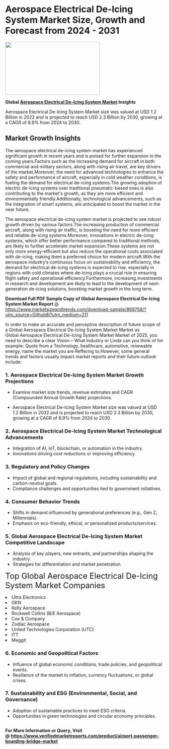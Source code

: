 <H1>Aerospace Electrical De-Icing System Market Size, Growth and Forecast from 2024 - 2031</H1><img class="aligncenter size-medium wp-image-584254" src="https://thirdeyenews.in/wp-content/uploads/2024/09/Global-Market-Research-300x168.jpeg" alt="" width="300" height="168" /><p><strong>Global&nbsp;<a href="https://www.marketsizeandtrends.com/download-sample/869758/?utm_source=Github8j?utm_medium=211">Aerospace Electrical De-Icing System Market</a> Insights</strong></p><p>Aerospace Electrical De-Icing System Market size was valued at USD 1.2 Billion in 2022 and is projected to reach USD 2.3 Billion by 2030, growing at a CAGR of 8.9% from 2024 to 2030.</p><p><h2>Market Growth Insights</h2> <p>The aerospace electrical de-icing system market has experienced significant growth in recent years and is poised for further expansion in the coming years.Factors such as the increasing demand for aircraft in both commercial and military sectors, along with rising air travel, are key drivers of the market.Moreover, the need for advanced technologies to enhance the safety and performance of aircraft, especially in cold weather conditions, is fueling the demand for electrical de-icing systems.The growing adoption of electric de-icing systems over traditional pneumatic-based ones is also contributing to the market's growth, as they are more efficient and environmentally friendly.Additionally, technological advancements, such as the integration of smart systems, are anticipated to boost the market in the near future.</p> <p>The aerospace electrical de-icing system market is projected to see robust growth driven by various factors.The increasing production of commercial aircraft, along with rising air traffic, is boosting the need for more efficient and reliable de-icing systems.Moreover, innovations in electric de-icing systems, which offer better performance compared to traditional methods, are likely to further accelerate market expansion.These systems are not only more energy-efficient but also reduce the operational costs associated with de-icing, making them a preferred choice for modern aircraft.With the aerospace industry’s continuous focus on sustainability and efficiency, the demand for electrical de-icing systems is expected to rise, especially in regions with cold climates where de-icing plays a crucial role in ensuring flight safety and operational efficiency.Furthermore, increasing investments in research and development are likely to lead to the development of next-generation de-icing solutions, boosting market growth in the long term.</p> <p><span class=""><strong>Download Full PDF Sample Copy of Global Aerospace Electrical De-Icing System Market Report</strong> @ <a href="https://www.marketsizeandtrends.com/download-sample/869758/?utm_source=Github8j?utm_medium=211" target="_blank">https://www.marketsizeandtrends.com/download-sample/869758/?utm_source=Github8j?utm_medium=211</a></span></p><p>In order to make an accurate and perceptive description of future scope of a Global&nbsp;Aerospace Electrical De-Icing System Market Market as Global&nbsp;Aerospace Electrical De-Icing System Market Market of 2025, you need to describe a clear Vision &ndash; What Industry or Linda can you think of for example: Quote from a Technology, healthcare, automotive, renewable energy, name the market you are Reffering to.However, some general trends and factors usually impact market reports and their future outlook include:</p><h3>1.&nbsp;<strong>Aerospace Electrical De-Icing System Market Growth Projections</strong></h3><ul><li>Examine market size trends, revenue estimates and CAGR (Compounded Annual Growth Rate) projections.</li><li><p>Aerospace Electrical De-Icing System Market size was valued at USD 1.2 Billion in 2022 and is projected to reach USD 2.3 Billion by 2030, growing at a CAGR of 8.9% from 2024 to 2030.</p></li></ul><h3>2.&nbsp;<strong>Aerospace Electrical De-Icing System Market Technological Advancements</strong></h3><ul><li>Integration of AI, IoT, blockchain, or automation in the industry.</li><li>Innovations driving cost reductions or improving efficiency.</li></ul><h3>3.&nbsp;<strong>Regulatory and Policy Changes</strong></h3><ul><li>Impact of global and regional regulations, including sustainability and carbon-neutral goals.</li><li>Compliance challenges and opportunities tied to government initiatives.</li></ul><h3>4.&nbsp;<strong>Consumer Behavior Trends</strong></h3><ul><li>Shifts in demand influenced by generational preferences (e.g., Gen Z, Millennials).</li><li>Emphasis on eco-friendly, ethical, or personalized products/services.</li></ul><h3>5.&nbsp;<strong>Global Aerospace Electrical De-Icing System Market Competitive Landscape</strong></h3><ul><li>Analysis of key players, new entrants, and partnerships shaping the industry.</li><li>Strategies for differentiation and market penetration.</li></ul><p data-pm-slice="1 1 []"><span style="color: inherit; font-family: inherit; font-size: 25px;">Top Global Aerospace Electrical De-Icing System Market Companies</span></p><div class="" data-test-id=""><p><li>Ultra Electronics</li><li> GKN</li><li> Kelly Aerospace</li><li> Rockwell Collins (B/E Aerospace)</li><li> Cox & Company</li><li> Zodiac Aerospace</li><li> United Technologies Corporation (UTC)</li><li> ITT</li><li> Meggit</li></p></div><h3>6.&nbsp;<strong>Economic and Geopolitical Factors</strong></h3><ul><li>Influence of global economic conditions, trade policies, and geopolitical events.</li><li>Resilience of the market to inflation, currency fluctuations, or global crises.</li></ul><h3>7.&nbsp;<strong>Sustainability and ESG (Environmental, Social, and Governance)</strong></h3><ul><li>Adoption of sustainable practices to meet ESG criteria.</li><li>Opportunities in green technologies and circular economy principles.</li></ul><h2><strong style="font-size: 14px;">For More Information or Query, Visit @&nbsp;</strong><a style="background-color: #ffffff; font-size: 14px;" href="https://www.marketsizeandtrends.com/report/aerospace-electrical-de-icing-system-market/" target="_blank">https://www.verifiedmarketreports.com/product/airport-passenger-boarding-bridge-market</a></h2>